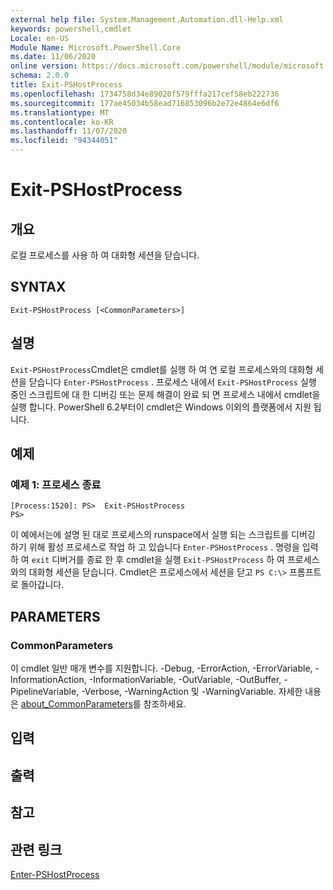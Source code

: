```yaml
---
external help file: System.Management.Automation.dll-Help.xml
keywords: powershell,cmdlet
Locale: en-US
Module Name: Microsoft.PowerShell.Core
ms.date: 11/06/2020
online version: https://docs.microsoft.com/powershell/module/microsoft.powershell.core/exit-pshostprocess?view=powershell-6&WT.mc_id=ps-gethelp
schema: 2.0.0
title: Exit-PSHostProcess
ms.openlocfilehash: 1734758d34e89020f579fffa217cef58eb222736
ms.sourcegitcommit: 177ae45034b58ead716853096b2e72e4864e6df6
ms.translationtype: MT
ms.contentlocale: ko-KR
ms.lasthandoff: 11/07/2020
ms.locfileid: "94344051"
---
```

# Exit-PSHostProcess

## 개요
로컬 프로세스를 사용 하 여 대화형 세션을 닫습니다.

## SYNTAX

```
Exit-PSHostProcess [<CommonParameters>]
```

## 설명

`Exit-PSHostProcess`Cmdlet은 cmdlet를 실행 하 여 연 로컬 프로세스와의 대화형 세션을 닫습니다 `Enter-PSHostProcess` . 프로세스 내에서 `Exit-PSHostProcess` 실행 중인 스크립트에 대 한 디버깅 또는 문제 해결이 완료 되 면 프로세스 내에서 cmdlet을 실행 합니다. PowerShell 6.2부터이 cmdlet은 Windows 이외의 플랫폼에서 지원 됩니다.

## 예제

### 예제 1: 프로세스 종료

```
[Process:1520]: PS>  Exit-PSHostProcess
PS>
```

이 예에서는에 설명 된 대로 프로세스의 runspace에서 실행 되는 스크립트를 디버깅 하기 위해 활성 프로세스로 작업 하 고 있습니다 `Enter-PSHostProcess` . 명령을 입력 하 여 `exit` 디버거를 종료 한 후 cmdlet을 실행 `Exit-PSHostProcess` 하 여 프로세스와의 대화형 세션을 닫습니다.
Cmdlet은 프로세스에서 세션을 닫고 `PS C:\>` 프롬프트로 돌아갑니다.

## PARAMETERS

### CommonParameters

이 cmdlet 일반 매개 변수를 지원합니다. -Debug, -ErrorAction, -ErrorVariable, -InformationAction, -InformationVariable, -OutVariable, -OutBuffer, -PipelineVariable, -Verbose, -WarningAction 및 -WarningVariable. 자세한 내용은 [about_CommonParameters](https://go.microsoft.com/fwlink/?LinkID=113216)를 참조하세요.

## 입력

## 출력

## 참고

## 관련 링크

[Enter-PSHostProcess](Enter-PSHostProcess.md)
